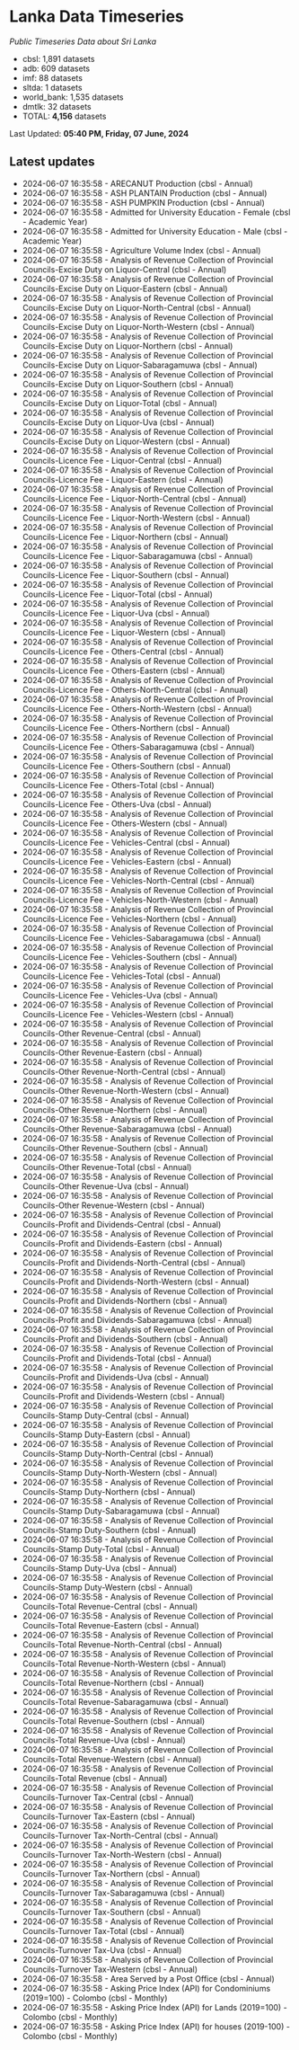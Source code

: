 # Lanka Data Timeseries
*Public Timeseries Data about Sri Lanka*

* cbsl: 1,891 datasets
* adb: 609 datasets
* imf: 88 datasets
* sltda: 1 datasets
* world_bank: 1,535 datasets
* dmtlk: 32 datasets
* TOTAL: **4,156** datasets

Last Updated: **05:40 PM, Friday, 07 June, 2024**

## Latest updates

* 2024-06-07 16:35:58 - ARECANUT Production (cbsl - Annual)
* 2024-06-07 16:35:58 - ASH PLANTAIN Production (cbsl - Annual)
* 2024-06-07 16:35:58 - ASH PUMPKIN Production (cbsl - Annual)
* 2024-06-07 16:35:58 - Admitted for University Education - Female (cbsl - Academic Year)
* 2024-06-07 16:35:58 - Admitted for University Education - Male (cbsl - Academic Year)
* 2024-06-07 16:35:58 - Agriculture Volume Index (cbsl - Annual)
* 2024-06-07 16:35:58 - Analysis of Revenue Collection of Provincial Councils-Excise Duty on Liquor-Central (cbsl - Annual)
* 2024-06-07 16:35:58 - Analysis of Revenue Collection of Provincial Councils-Excise Duty on Liquor-Eastern (cbsl - Annual)
* 2024-06-07 16:35:58 - Analysis of Revenue Collection of Provincial Councils-Excise Duty on Liquor-North-Central (cbsl - Annual)
* 2024-06-07 16:35:58 - Analysis of Revenue Collection of Provincial Councils-Excise Duty on Liquor-North-Western (cbsl - Annual)
* 2024-06-07 16:35:58 - Analysis of Revenue Collection of Provincial Councils-Excise Duty on Liquor-Northern (cbsl - Annual)
* 2024-06-07 16:35:58 - Analysis of Revenue Collection of Provincial Councils-Excise Duty on Liquor-Sabaragamuwa (cbsl - Annual)
* 2024-06-07 16:35:58 - Analysis of Revenue Collection of Provincial Councils-Excise Duty on Liquor-Southern (cbsl - Annual)
* 2024-06-07 16:35:58 - Analysis of Revenue Collection of Provincial Councils-Excise Duty on Liquor-Total (cbsl - Annual)
* 2024-06-07 16:35:58 - Analysis of Revenue Collection of Provincial Councils-Excise Duty on Liquor-Uva (cbsl - Annual)
* 2024-06-07 16:35:58 - Analysis of Revenue Collection of Provincial Councils-Excise Duty on Liquor-Western (cbsl - Annual)
* 2024-06-07 16:35:58 - Analysis of Revenue Collection of Provincial Councils-Licence Fee - Liquor-Central (cbsl - Annual)
* 2024-06-07 16:35:58 - Analysis of Revenue Collection of Provincial Councils-Licence Fee - Liquor-Eastern (cbsl - Annual)
* 2024-06-07 16:35:58 - Analysis of Revenue Collection of Provincial Councils-Licence Fee - Liquor-North-Central (cbsl - Annual)
* 2024-06-07 16:35:58 - Analysis of Revenue Collection of Provincial Councils-Licence Fee - Liquor-North-Western (cbsl - Annual)
* 2024-06-07 16:35:58 - Analysis of Revenue Collection of Provincial Councils-Licence Fee - Liquor-Northern (cbsl - Annual)
* 2024-06-07 16:35:58 - Analysis of Revenue Collection of Provincial Councils-Licence Fee - Liquor-Sabaragamuwa (cbsl - Annual)
* 2024-06-07 16:35:58 - Analysis of Revenue Collection of Provincial Councils-Licence Fee - Liquor-Southern (cbsl - Annual)
* 2024-06-07 16:35:58 - Analysis of Revenue Collection of Provincial Councils-Licence Fee - Liquor-Total (cbsl - Annual)
* 2024-06-07 16:35:58 - Analysis of Revenue Collection of Provincial Councils-Licence Fee - Liquor-Uva (cbsl - Annual)
* 2024-06-07 16:35:58 - Analysis of Revenue Collection of Provincial Councils-Licence Fee - Liquor-Western (cbsl - Annual)
* 2024-06-07 16:35:58 - Analysis of Revenue Collection of Provincial Councils-Licence Fee - Others-Central (cbsl - Annual)
* 2024-06-07 16:35:58 - Analysis of Revenue Collection of Provincial Councils-Licence Fee - Others-Eastern (cbsl - Annual)
* 2024-06-07 16:35:58 - Analysis of Revenue Collection of Provincial Councils-Licence Fee - Others-North-Central (cbsl - Annual)
* 2024-06-07 16:35:58 - Analysis of Revenue Collection of Provincial Councils-Licence Fee - Others-North-Western (cbsl - Annual)
* 2024-06-07 16:35:58 - Analysis of Revenue Collection of Provincial Councils-Licence Fee - Others-Northern (cbsl - Annual)
* 2024-06-07 16:35:58 - Analysis of Revenue Collection of Provincial Councils-Licence Fee - Others-Sabaragamuwa (cbsl - Annual)
* 2024-06-07 16:35:58 - Analysis of Revenue Collection of Provincial Councils-Licence Fee - Others-Southern (cbsl - Annual)
* 2024-06-07 16:35:58 - Analysis of Revenue Collection of Provincial Councils-Licence Fee - Others-Total (cbsl - Annual)
* 2024-06-07 16:35:58 - Analysis of Revenue Collection of Provincial Councils-Licence Fee - Others-Uva (cbsl - Annual)
* 2024-06-07 16:35:58 - Analysis of Revenue Collection of Provincial Councils-Licence Fee - Others-Western (cbsl - Annual)
* 2024-06-07 16:35:58 - Analysis of Revenue Collection of Provincial Councils-Licence Fee - Vehicles-Central (cbsl - Annual)
* 2024-06-07 16:35:58 - Analysis of Revenue Collection of Provincial Councils-Licence Fee - Vehicles-Eastern (cbsl - Annual)
* 2024-06-07 16:35:58 - Analysis of Revenue Collection of Provincial Councils-Licence Fee - Vehicles-North-Central (cbsl - Annual)
* 2024-06-07 16:35:58 - Analysis of Revenue Collection of Provincial Councils-Licence Fee - Vehicles-North-Western (cbsl - Annual)
* 2024-06-07 16:35:58 - Analysis of Revenue Collection of Provincial Councils-Licence Fee - Vehicles-Northern (cbsl - Annual)
* 2024-06-07 16:35:58 - Analysis of Revenue Collection of Provincial Councils-Licence Fee - Vehicles-Sabaragamuwa (cbsl - Annual)
* 2024-06-07 16:35:58 - Analysis of Revenue Collection of Provincial Councils-Licence Fee - Vehicles-Southern (cbsl - Annual)
* 2024-06-07 16:35:58 - Analysis of Revenue Collection of Provincial Councils-Licence Fee - Vehicles-Total (cbsl - Annual)
* 2024-06-07 16:35:58 - Analysis of Revenue Collection of Provincial Councils-Licence Fee - Vehicles-Uva (cbsl - Annual)
* 2024-06-07 16:35:58 - Analysis of Revenue Collection of Provincial Councils-Licence Fee - Vehicles-Western (cbsl - Annual)
* 2024-06-07 16:35:58 - Analysis of Revenue Collection of Provincial Councils-Other Revenue-Central (cbsl - Annual)
* 2024-06-07 16:35:58 - Analysis of Revenue Collection of Provincial Councils-Other Revenue-Eastern (cbsl - Annual)
* 2024-06-07 16:35:58 - Analysis of Revenue Collection of Provincial Councils-Other Revenue-North-Central (cbsl - Annual)
* 2024-06-07 16:35:58 - Analysis of Revenue Collection of Provincial Councils-Other Revenue-North-Western (cbsl - Annual)
* 2024-06-07 16:35:58 - Analysis of Revenue Collection of Provincial Councils-Other Revenue-Northern (cbsl - Annual)
* 2024-06-07 16:35:58 - Analysis of Revenue Collection of Provincial Councils-Other Revenue-Sabaragamuwa (cbsl - Annual)
* 2024-06-07 16:35:58 - Analysis of Revenue Collection of Provincial Councils-Other Revenue-Southern (cbsl - Annual)
* 2024-06-07 16:35:58 - Analysis of Revenue Collection of Provincial Councils-Other Revenue-Total (cbsl - Annual)
* 2024-06-07 16:35:58 - Analysis of Revenue Collection of Provincial Councils-Other Revenue-Uva (cbsl - Annual)
* 2024-06-07 16:35:58 - Analysis of Revenue Collection of Provincial Councils-Other Revenue-Western (cbsl - Annual)
* 2024-06-07 16:35:58 - Analysis of Revenue Collection of Provincial Councils-Profit and Dividends-Central (cbsl - Annual)
* 2024-06-07 16:35:58 - Analysis of Revenue Collection of Provincial Councils-Profit and Dividends-Eastern (cbsl - Annual)
* 2024-06-07 16:35:58 - Analysis of Revenue Collection of Provincial Councils-Profit and Dividends-North-Central (cbsl - Annual)
* 2024-06-07 16:35:58 - Analysis of Revenue Collection of Provincial Councils-Profit and Dividends-North-Western (cbsl - Annual)
* 2024-06-07 16:35:58 - Analysis of Revenue Collection of Provincial Councils-Profit and Dividends-Northern (cbsl - Annual)
* 2024-06-07 16:35:58 - Analysis of Revenue Collection of Provincial Councils-Profit and Dividends-Sabaragamuwa (cbsl - Annual)
* 2024-06-07 16:35:58 - Analysis of Revenue Collection of Provincial Councils-Profit and Dividends-Southern (cbsl - Annual)
* 2024-06-07 16:35:58 - Analysis of Revenue Collection of Provincial Councils-Profit and Dividends-Total (cbsl - Annual)
* 2024-06-07 16:35:58 - Analysis of Revenue Collection of Provincial Councils-Profit and Dividends-Uva (cbsl - Annual)
* 2024-06-07 16:35:58 - Analysis of Revenue Collection of Provincial Councils-Profit and Dividends-Western (cbsl - Annual)
* 2024-06-07 16:35:58 - Analysis of Revenue Collection of Provincial Councils-Stamp Duty-Central (cbsl - Annual)
* 2024-06-07 16:35:58 - Analysis of Revenue Collection of Provincial Councils-Stamp Duty-Eastern (cbsl - Annual)
* 2024-06-07 16:35:58 - Analysis of Revenue Collection of Provincial Councils-Stamp Duty-North-Central (cbsl - Annual)
* 2024-06-07 16:35:58 - Analysis of Revenue Collection of Provincial Councils-Stamp Duty-North-Western (cbsl - Annual)
* 2024-06-07 16:35:58 - Analysis of Revenue Collection of Provincial Councils-Stamp Duty-Northern (cbsl - Annual)
* 2024-06-07 16:35:58 - Analysis of Revenue Collection of Provincial Councils-Stamp Duty-Sabaragamuwa (cbsl - Annual)
* 2024-06-07 16:35:58 - Analysis of Revenue Collection of Provincial Councils-Stamp Duty-Southern (cbsl - Annual)
* 2024-06-07 16:35:58 - Analysis of Revenue Collection of Provincial Councils-Stamp Duty-Total (cbsl - Annual)
* 2024-06-07 16:35:58 - Analysis of Revenue Collection of Provincial Councils-Stamp Duty-Uva (cbsl - Annual)
* 2024-06-07 16:35:58 - Analysis of Revenue Collection of Provincial Councils-Stamp Duty-Western (cbsl - Annual)
* 2024-06-07 16:35:58 - Analysis of Revenue Collection of Provincial Councils-Total Revenue-Central (cbsl - Annual)
* 2024-06-07 16:35:58 - Analysis of Revenue Collection of Provincial Councils-Total Revenue-Eastern (cbsl - Annual)
* 2024-06-07 16:35:58 - Analysis of Revenue Collection of Provincial Councils-Total Revenue-North-Central (cbsl - Annual)
* 2024-06-07 16:35:58 - Analysis of Revenue Collection of Provincial Councils-Total Revenue-North-Western (cbsl - Annual)
* 2024-06-07 16:35:58 - Analysis of Revenue Collection of Provincial Councils-Total Revenue-Northern (cbsl - Annual)
* 2024-06-07 16:35:58 - Analysis of Revenue Collection of Provincial Councils-Total Revenue-Sabaragamuwa (cbsl - Annual)
* 2024-06-07 16:35:58 - Analysis of Revenue Collection of Provincial Councils-Total Revenue-Southern (cbsl - Annual)
* 2024-06-07 16:35:58 - Analysis of Revenue Collection of Provincial Councils-Total Revenue-Uva (cbsl - Annual)
* 2024-06-07 16:35:58 - Analysis of Revenue Collection of Provincial Councils-Total Revenue-Western (cbsl - Annual)
* 2024-06-07 16:35:58 - Analysis of Revenue Collection of Provincial Councils-Total Revenue (cbsl - Annual)
* 2024-06-07 16:35:58 - Analysis of Revenue Collection of Provincial Councils-Turnover Tax-Central (cbsl - Annual)
* 2024-06-07 16:35:58 - Analysis of Revenue Collection of Provincial Councils-Turnover Tax-Eastern (cbsl - Annual)
* 2024-06-07 16:35:58 - Analysis of Revenue Collection of Provincial Councils-Turnover Tax-North-Central (cbsl - Annual)
* 2024-06-07 16:35:58 - Analysis of Revenue Collection of Provincial Councils-Turnover Tax-North-Western (cbsl - Annual)
* 2024-06-07 16:35:58 - Analysis of Revenue Collection of Provincial Councils-Turnover Tax-Northern (cbsl - Annual)
* 2024-06-07 16:35:58 - Analysis of Revenue Collection of Provincial Councils-Turnover Tax-Sabaragamuwa (cbsl - Annual)
* 2024-06-07 16:35:58 - Analysis of Revenue Collection of Provincial Councils-Turnover Tax-Southern (cbsl - Annual)
* 2024-06-07 16:35:58 - Analysis of Revenue Collection of Provincial Councils-Turnover Tax-Total (cbsl - Annual)
* 2024-06-07 16:35:58 - Analysis of Revenue Collection of Provincial Councils-Turnover Tax-Uva (cbsl - Annual)
* 2024-06-07 16:35:58 - Analysis of Revenue Collection of Provincial Councils-Turnover Tax-Western (cbsl - Annual)
* 2024-06-07 16:35:58 - Area Served by a Post Office (cbsl - Annual)
* 2024-06-07 16:35:58 - Asking Price Index (API) for Condominiums (2019=100) - Colombo (cbsl - Monthly)
* 2024-06-07 16:35:58 - Asking Price Index (API) for Lands (2019=100) - Colombo (cbsl - Monthly)
* 2024-06-07 16:35:58 - Asking Price Index (API) for houses (2019-100) - Colombo (cbsl - Monthly)